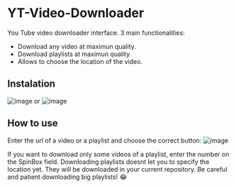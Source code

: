 # YT-Video-Downloader
You Tube video downloader interface.
3 main functionalities:
  - Download any video at maximun quality.
  - Download playlists at maximun quality.
  - Allows to choose the location of the video.

## Instalation
![image](https://user-images.githubusercontent.com/68274609/188312395-8ea3d956-346a-4613-8f11-3f36ed746ae0.png)
or
![image](https://user-images.githubusercontent.com/68274609/188312417-38cc5bca-2c9b-4e4c-a306-2c769e710287.png)

## How to use
Enter the url of a video or a playlist and choose the correct button:
![image](https://user-images.githubusercontent.com/68274609/188312489-980ce259-18bb-47b9-a9ad-dfe0b3c03ab4.png)

If you want to download only some videos of a playlist, enter the number on the SpinBox field.
Downloading playlists doesnt let you to specify the location yet. They will be downloaded in your current repository.
Be careful and patient downloading big playlists! 😂
